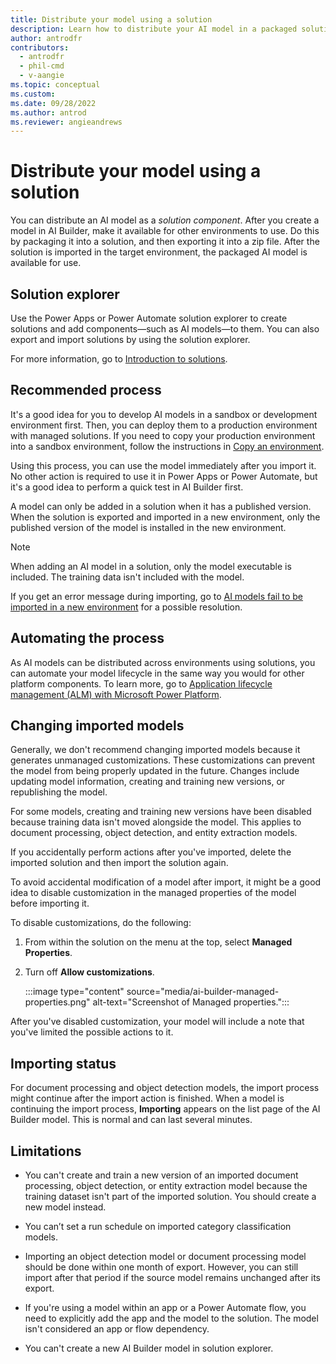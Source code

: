 ```yaml
---
title: Distribute your model using a solution
description: Learn how to distribute your AI model in a packaged solution.
author: antrodfr
contributors:
  - antrodfr
  - phil-cmd
  - v-aangie
ms.topic: conceptual
ms.custom: 
ms.date: 09/28/2022
ms.author: antrod
ms.reviewer: angieandrews
---
```


# Distribute your model using a solution

You can distribute an AI model as a *solution component*. After you create a model in AI Builder, make it available for other environments to use. Do this by packaging it into a solution, and then exporting it into a zip file. After the solution is imported in the target environment, the packaged AI model is available for use.

## Solution explorer

Use the Power Apps or Power Automate solution explorer to create solutions and add components&mdash;such as AI models&mdash;to them. You can also export and import solutions by using the solution explorer.

For more information, go to [Introduction to solutions](https://learn.microsoft.com/power-apps/maker/data-platform/solutions-overview).

## Recommended process

It's a good idea for you to develop AI models in a sandbox or development environment first. Then, you can deploy them to a production environment with managed solutions. If you need to copy your production environment into a sandbox environment, follow the instructions in [Copy an environment](/power-platform/admin/copy-environment).

Using this process, you can use the model immediately after you import it. No other action is required to use it in Power Apps or Power Automate, but it's a good idea to perform a quick test in AI Builder first.

A model can only be added in a solution when it has a published version. When the solution is exported and imported in a new environment, only the published version of the model is installed in the new environment.

> [!NOTE]
> When adding an AI model in a solution, only the model executable is included. The training data isn't included with the model.

If you get an error message during importing, go to [AI models fail to be imported in a new environment](/troubleshoot/power-platform/ai-builder/aimodels-fail-to-be-imported-in-a-new-environment) for a possible resolution.

## Automating the process

As AI models can be distributed across environments using solutions, you can automate your model lifecycle in the same way you would for other platform components. To learn more, go to
 [Application lifecycle management (ALM) with Microsoft Power Platform](/power-platform/alm).

## Changing imported models
Generally, we don't recommend changing imported models because it generates unmanaged customizations. These customizations can prevent the model from being properly updated in the future. Changes include updating model information, creating and training new versions, or republishing the model.

For some models, creating and training new versions have been disabled because training data isn't moved alongside the model. This applies to document processing, object detection, and entity extraction models.

If you accidentally perform actions after you've imported, delete the imported solution and then import the solution again.

To avoid accidental modification of a model after import, it might be a good idea to disable customization in the managed properties of the model before importing it.

To disable customizations, do the following:

1. From within the solution on the menu at the top, select **Managed Properties**.

1. Turn off **Allow customizations**.

    :::image type="content" source="media/ai-builder-managed-properties.png" alt-text="Screenshot of Managed properties.":::

After you've disabled customization, your model will include a note that you've limited the possible actions to it.

## Importing status
For document processing and object detection models, the import process might continue after the import action is finished. When a model is continuing the import process, **Importing** appears on the list page of the AI Builder model. This is normal and can last several minutes.

## Limitations

- You can't create and train a new version of an imported document processing, object detection, or entity extraction model because the training dataset isn't part of the imported solution. You should create a new model instead.

- You can’t set a run schedule on imported category classification models.

- Importing an object detection model or document processing model should be done within one month of export. However, you can still import after that period if the source model remains unchanged after its export.

- If you're using a model within an app or a Power Automate flow, you need to explicitly add the app and the model to the solution. The model isn't considered an app or flow dependency.

- You can't create a new AI Builder model in solution explorer.
